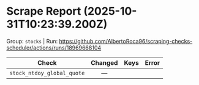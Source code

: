 # Scrape Report (2025-10-31T10:23:39.200Z)

Group: `stocks`  |  Run: https://github.com/AlbertoRoca96/scraping-checks-scheduler/actions/runs/18969668104

| Check | Changed | Keys | Error |
|---|:---:|:--|:--|
| `stock_ntdoy_global_quote` | — |  |  |
